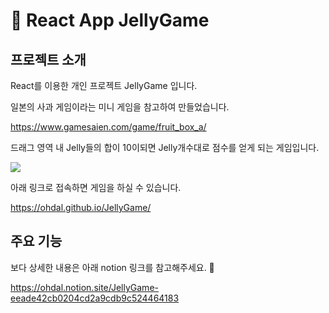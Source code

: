# 🐻 React App JellyGame


## 프로젝트 소개

React를 이용한 개인 프로젝트 JellyGame 입니다.

일본의 사과 게임이라는 미니 게임을 참고하여 만들었습니다.

<https://www.gamesaien.com/game/fruit_box_a/>


드래그 영역 내 Jelly들의 합이 10이되면 Jelly개수대로 점수를 얻게 되는 게임입니다.

<img src="https://user-images.githubusercontent.com/64900730/233778547-368f1e6e-cd3d-4c20-9b0c-bdb921dd5720.gif">


아래 링크로 접속하면 게임을 하실 수 있습니다.

<https://ohdal.github.io/JellyGame/>


## 주요 기능

보다 상세한 내용은 아래 notion 링크를 참고해주세요. 🙂

<https://ohdal.notion.site/JellyGame-eeade42cb0204cd2a9cdb9c524464183>

